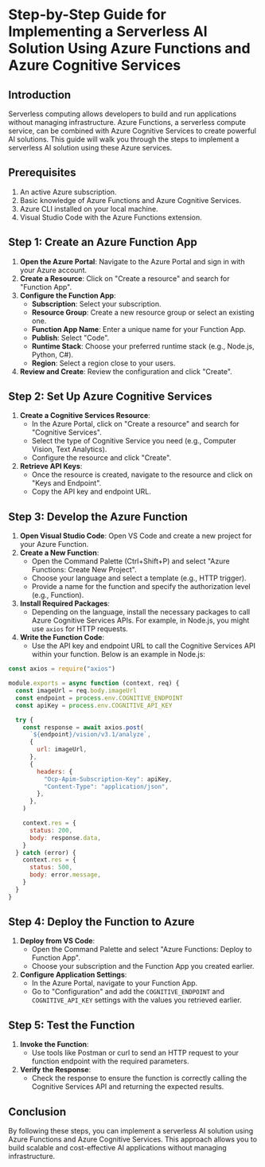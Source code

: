 # Step-by-Step Guide for Implementing a Serverless AI Solution Using Azure Functions and Azure Cognitive Services

## Introduction

Serverless computing allows developers to build and run applications without managing infrastructure. Azure Functions, a serverless compute service, can be combined with Azure Cognitive Services to create powerful AI solutions. This guide will walk you through the steps to implement a serverless AI solution using these Azure services.

## Prerequisites

1. An active Azure subscription.
2. Basic knowledge of Azure Functions and Azure Cognitive Services.
3. Azure CLI installed on your local machine.
4. Visual Studio Code with the Azure Functions extension.

## Step 1: Create an Azure Function App

1. **Open the Azure Portal**: Navigate to the Azure Portal and sign in with your Azure account.
2. **Create a Resource**: Click on "Create a resource" and search for "Function App".
3. **Configure the Function App**:
   - **Subscription**: Select your subscription.
   - **Resource Group**: Create a new resource group or select an existing one.
   - **Function App Name**: Enter a unique name for your Function App.
   - **Publish**: Select "Code".
   - **Runtime Stack**: Choose your preferred runtime stack (e.g., Node.js, Python, C#).
   - **Region**: Select a region close to your users.
4. **Review and Create**: Review the configuration and click "Create".

## Step 2: Set Up Azure Cognitive Services

1. **Create a Cognitive Services Resource**:
   - In the Azure Portal, click on "Create a resource" and search for "Cognitive Services".
   - Select the type of Cognitive Service you need (e.g., Computer Vision, Text Analytics).
   - Configure the resource and click "Create".
2. **Retrieve API Keys**:
   - Once the resource is created, navigate to the resource and click on "Keys and Endpoint".
   - Copy the API key and endpoint URL.

## Step 3: Develop the Azure Function

1. **Open Visual Studio Code**: Open VS Code and create a new project for your Azure Function.
2. **Create a New Function**:
   - Open the Command Palette (Ctrl+Shift+P) and select "Azure Functions: Create New Project".
   - Choose your language and select a template (e.g., HTTP trigger).
   - Provide a name for the function and specify the authorization level (e.g., Function).
3. **Install Required Packages**:
   - Depending on the language, install the necessary packages to call Azure Cognitive Services APIs. For example, in Node.js, you might use `axios` for HTTP requests.
4. **Write the Function Code**:
   - Use the API key and endpoint URL to call the Cognitive Services API within your function. Below is an example in Node.js:

```javascript
const axios = require("axios")

module.exports = async function (context, req) {
  const imageUrl = req.body.imageUrl
  const endpoint = process.env.COGNITIVE_ENDPOINT
  const apiKey = process.env.COGNITIVE_API_KEY

  try {
    const response = await axios.post(
      `${endpoint}/vision/v3.1/analyze`,
      {
        url: imageUrl,
      },
      {
        headers: {
          "Ocp-Apim-Subscription-Key": apiKey,
          "Content-Type": "application/json",
        },
      },
    )

    context.res = {
      status: 200,
      body: response.data,
    }
  } catch (error) {
    context.res = {
      status: 500,
      body: error.message,
    }
  }
}
```

## Step 4: Deploy the Function to Azure

1. **Deploy from VS Code**:
   - Open the Command Palette and select "Azure Functions: Deploy to Function App".
   - Choose your subscription and the Function App you created earlier.
2. **Configure Application Settings**:
   - In the Azure Portal, navigate to your Function App.
   - Go to "Configuration" and add the `COGNITIVE_ENDPOINT` and `COGNITIVE_API_KEY` settings with the values you retrieved earlier.

## Step 5: Test the Function

1. **Invoke the Function**:
   - Use tools like Postman or curl to send an HTTP request to your function endpoint with the required parameters.
2. **Verify the Response**:
   - Check the response to ensure the function is correctly calling the Cognitive Services API and returning the expected results.

## Conclusion

By following these steps, you can implement a serverless AI solution using Azure Functions and Azure Cognitive Services. This approach allows you to build scalable and cost-effective AI applications without managing infrastructure.
